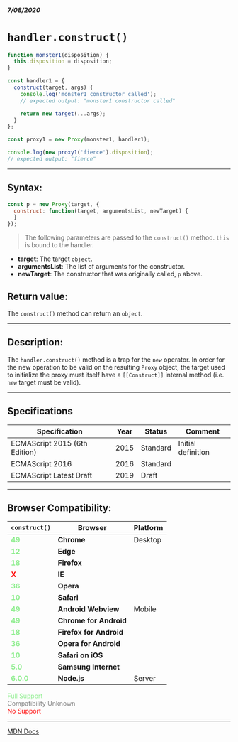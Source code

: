 ##### 7/08/2020
# `handler.construct()`

```js
function monster1(disposition) {
  this.disposition = disposition;
}

const handler1 = {
  construct(target, args) {
    console.log('monster1 constructor called');
    // expected output: "monster1 constructor called"

    return new target(...args);
  }
};

const proxy1 = new Proxy(monster1, handler1);

console.log(new proxy1('fierce').disposition);
// expected output: "fierce"
```

---

## Syntax:
```js
const p = new Proxy(target, {
  construct: function(target, argumentsList, newTarget) {
  }
});
```

  > The following parameters are passed to the `construct()` method.  `this` is bound to the handler.

* **target**: The target `object`.
* **argumentsList**: The list of arguments for the constructor.
* **newTarget**: The constructor that was originally called, `p` above.

## Return value:
The `construct()` method can return an `object`.

---

## Description:
The `handler.construct()` method is a trap for the `new` operator. In order for the new operation to be valid on the resulting `Proxy` object, the target used to initialize the proxy must itself have a `[[Construct]]` internal method (i.e. `new` target must be valid).

---

## Specifications
| Specification | Year | Status | Comment |
|---|---|---|---|
| ECMAScript 2015 (6th Edition) | 2015 | Standard | Initial definition |
| ECMAScript 2016 | 2016 | Standard |  |
| ECMAScript Latest Draft | 2019 | Draft |  |

---

## Browser Compatibility:
| `construct()` | Browser | Platform |
|---|---|---|
| <span style="color: lightgreen">**49**</span> | **Chrome** | Desktop | 
| <span style="color: lightgreen">**12**</span> | **Edge** || 
| <span style="color: lightgreen">**18**</span> | **Firefox** || 
| <span style="color: red">**X**</span> | **IE** || 
| <span style="color: lightgreen">**36**</span> | **Opera** || 
| <span style="color: lightgreen">**10**</span> | **Safari** || 
| <span style="color: lightgreen">**49**</span> | **Android Webview** | Mobile | 
| <span style="color: lightgreen">**49**</span> | **Chrome for Android** || 
| <span style="color: lightgreen">**18**</span> | **Firefox for Android** || 
| <span style="color: lightgreen">**36**</span> | **Opera for Android** || 
| <span style="color: lightgreen">**10**</span> | **Safari on iOS** || 
| <span style="color: lightgreen">**5.0**</span> | **Samsung Internet** || 
| <span style="color: lightgreen">**6.0.0**</span> | **Node.js** | Server | 

<span style="color: lightgreen">Full Support</span>  
<span style="color: grey">Compatibility Unknown</span>  
<span style="color: red">No Support</span>

---

[MDN Docs](https://developer.mozilla.org/en-US/docs/Web/JavaScript/Reference/Global_Objects/Proxy/Proxy/construct)